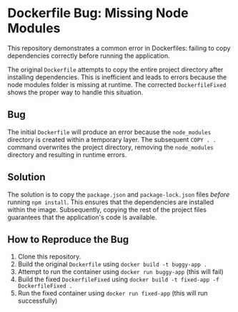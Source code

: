 # Dockerfile Bug: Missing Node Modules

This repository demonstrates a common error in Dockerfiles: failing to copy dependencies correctly before running the application.

The original `Dockerfile` attempts to copy the entire project directory after installing dependencies. This is inefficient and leads to errors because the node modules folder is missing at runtime.  The corrected `DockerfileFixed` shows the proper way to handle this situation.

## Bug

The initial `Dockerfile` will produce an error because the `node_modules` directory is created within a temporary layer.  The subsequent `COPY . .` command overwrites the project directory, removing the `node_modules` directory and resulting in runtime errors.

## Solution

The solution is to copy the `package.json` and `package-lock.json` files *before* running `npm install`. This ensures that the dependencies are installed within the image.  Subsequently, copying the rest of the project files guarantees that the application's code is available.

## How to Reproduce the Bug

1. Clone this repository.
2. Build the original `Dockerfile` using `docker build -t buggy-app .`
3. Attempt to run the container using `docker run buggy-app` (this will fail)
4. Build the fixed `DockerfileFixed` using `docker build -t fixed-app -f DockerfileFixed .`
5. Run the fixed container using `docker run fixed-app` (this will run successfully)